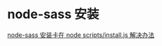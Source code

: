 # node-sass 安装

[node-sass 安装卡在 node scripts/install.js 解决办法][1]


[1]:https://segmentfault.com/a/1190000005921721 "node-sass 安装卡在 node scripts/install.js 解决办法"